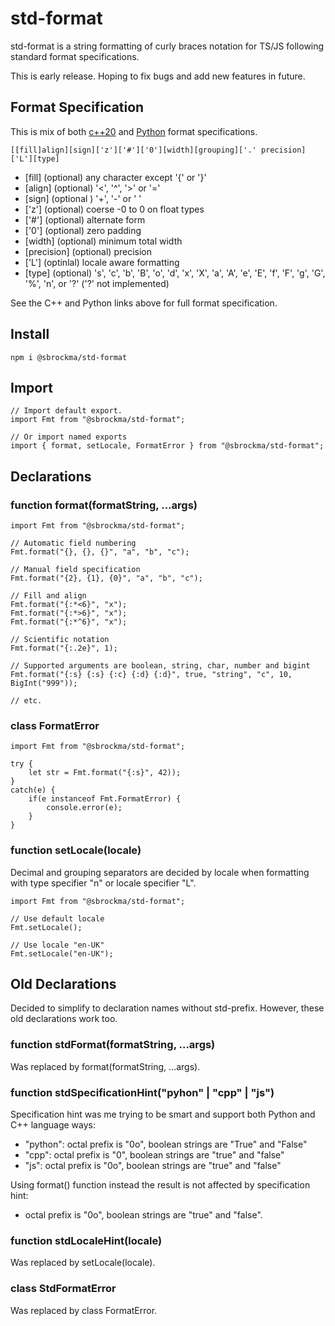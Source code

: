 # std-format

std-format is a string formatting of curly braces notation for TS/JS following standard format specifications.

This is early release. Hoping to fix bugs and add new features in future.

## Format Specification

This is mix of both [c++20](https://en.cppreference.com/w/cpp/utility/format/spec) and
[Python](https://docs.python.org/3/library/string.html#formatspec) format specifications.

    [[fill]align][sign]['z']['#']['0'][width][grouping]['.' precision]['L'][type]

* [fill] (optional) any character except '{' or '}'
* [align] (optional) '<', '^', '>' or '='
* [sign] (optional ) '+', '-' or ' '
* ['z'] (optional) coerse -0 to 0 on float types
* ['#'] (optional) alternate form
* ['0'] (optional) zero padding
* [width] (optional) minimum total width
* [precision] (optional) precision
* ['L'] (optinlal) locale aware formatting
* [type] (optional) 's', 'c', 'b', 'B', 'o', 'd', 'x', 'X', 'a', 'A', 'e', 'E', 'f', 'F', 'g', 'G', '%', 'n', or '?' ('?' not implemented)

See the C++ and Python links above for full format specification.

## Install

    npm i @sbrockma/std-format

## Import

    // Import default export.
    import Fmt from "@sbrockma/std-format";

    // Or import named exports
    import { format, setLocale, FormatError } from "@sbrockma/std-format";

## Declarations

### function format(formatString, ...args)

    import Fmt from "@sbrockma/std-format";

    // Automatic field numbering
    Fmt.format("{}, {}, {}", "a", "b", "c");

    // Manual field specification
    Fmt.format("{2}, {1}, {0}", "a", "b", "c");

    // Fill and align
    Fmt.format("{:*<6}", "x");
    Fmt.format("{:*>6}", "x");
    Fmt.format("{:*^6}", "x");

    // Scientific notation
    Fmt.format("{:.2e}", 1);

    // Supported arguments are boolean, string, char, number and bigint
    Fmt.format("{:s} {:s} {:c} {:d} {:d}", true, "string", "c", 10, BigInt("999"));

    // etc.

### class FormatError

    import Fmt from "@sbrockma/std-format";

    try {
        let str = Fmt.format("{:s}", 42));
    } 
    catch(e) {
        if(e instanceof Fmt.FormatError) {
            console.error(e);
        }
    }

### function setLocale(locale)

Decimal and grouping separators are decided by locale when formatting with type specifier "n" or locale specifier "L".

    import Fmt from "@sbrockma/std-format";

    // Use default locale
    Fmt.setLocale();

    // Use locale "en-UK"
    Fmt.setLocale("en-UK");

## Old Declarations

Decided to simplify to declaration names without std-prefix. However, these old declarations work too.

### function stdFormat(formatString, ...args)

Was replaced by format(formatString, ...args).

### function stdSpecificationHint("pyhon" | "cpp" | "js")

Specification hint was me trying to be smart and support both Python and C++ language ways:
 * "python": octal prefix is "0o", boolean strings are "True" and "False"
 * "cpp": octal prefix is "0", boolean strings are "true" and "false"
 * "js": octal prefix is "0o", boolean strings are "true" and "false"

Using format() function instead the result is not affected by specification hint:
 * octal prefix is "0o", boolean strings are "true" and "false".

### function stdLocaleHint(locale)

Was replaced by setLocale(locale).

### class StdFormatError

Was replaced by class FormatError.
